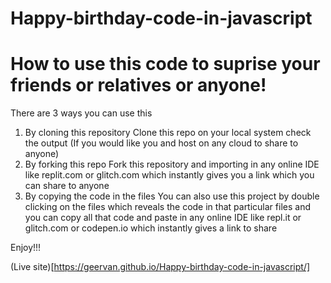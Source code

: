 # Happy-birthday-code-in-javascript

# How to use this code to suprise your friends or relatives or anyone!
There are 3 ways you can use this
1. By cloning this repository
Clone this repo on your local system check the output (If you would like you and host on any cloud to share to anyone)
2. By forking this repo
Fork this repository and importing in any online IDE like replit.com or glitch.com which instantly gives you a link which you can share to anyone
3. By copying the code in the files
You can also use this project by double clicking on the files which reveals the code in that particular files and you can copy all that code and paste in any online IDE like 
repl.it or glitch.com or codepen.io which instantly gives a link to share 

Enjoy!!!

(Live site)[https://geervan.github.io/Happy-birthday-code-in-javascript/]
